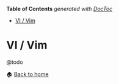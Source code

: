 <!-- START doctoc generated TOC please keep comment here to allow auto update -->
<!-- DON'T EDIT THIS SECTION, INSTEAD RE-RUN doctoc TO UPDATE -->
**Table of Contents**  *generated with [DocToc](https://github.com/thlorenz/doctoc)*

- [VI /  Vim](#vi---vim)

<!-- END doctoc generated TOC please keep comment here to allow auto update -->

VI /  Vim
======

@todo

:house: [Back to home](../../)
